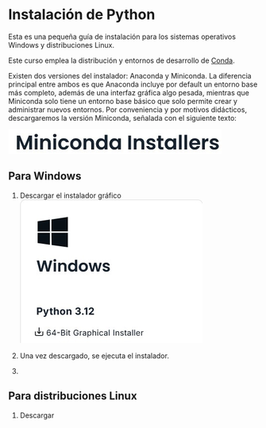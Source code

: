 # Instalación de Python
Esta es una pequeña guía de instalación para los sistemas operativos Windows y distribuciones Linux.

Este curso emplea la distribución y entornos de desarrollo de [Conda](https://www.anaconda.com/download/success). 

Existen dos versiones del instalador: Anaconda y Miniconda. La diferencia principal entre ambos es que Anaconda incluye por default un entorno base más completo, además de una interfaz gráfica algo pesada, mientras que Miniconda solo tiene un entorno base básico que solo permite crear y administrar nuevos entornos. Por conveniencia y por motivos didácticos, descargaremos la versión Miniconda, señalada con el siguiente texto:

![Miniconda](img/C0_Instalador_Miniconda.jpg)

## Para Windows

1. Descargar el instalador gráfico ![Instalador de Windows](img/C0_Instalador_Windows.jpg)

2. Una vez descargado, se ejecuta el instalador.

3. 

## Para distribuciones Linux

1. Descargar 



